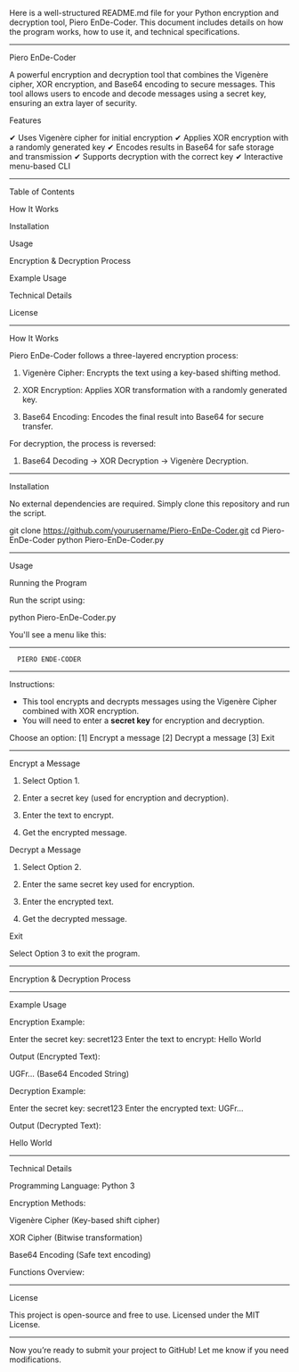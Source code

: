 Here is a well-structured README.md file for your Python encryption and decryption tool, Piero EnDe-Coder. This document includes details on how the program works, how to use it, and technical specifications.


---

Piero EnDe-Coder

A powerful encryption and decryption tool that combines the Vigenère cipher, XOR encryption, and Base64 encoding to secure messages. This tool allows users to encode and decode messages using a secret key, ensuring an extra layer of security.

Features

✔ Uses Vigenère cipher for initial encryption
✔ Applies XOR encryption with a randomly generated key
✔ Encodes results in Base64 for safe storage and transmission
✔ Supports decryption with the correct key
✔ Interactive menu-based CLI


---

Table of Contents

How It Works

Installation

Usage

Encryption & Decryption Process

Example Usage

Technical Details

License



---

How It Works

Piero EnDe-Coder follows a three-layered encryption process:

1. Vigenère Cipher: Encrypts the text using a key-based shifting method.


2. XOR Encryption: Applies XOR transformation with a randomly generated key.


3. Base64 Encoding: Encodes the final result into Base64 for secure transfer.



For decryption, the process is reversed:

1. Base64 Decoding → XOR Decryption → Vigenère Decryption.




---

Installation

No external dependencies are required. Simply clone this repository and run the script.

git clone https://github.com/yourusername/Piero-EnDe-Coder.git
cd Piero-EnDe-Coder
python Piero-EnDe-Coder.py


---

Usage

Running the Program

Run the script using:

python Piero-EnDe-Coder.py

You'll see a menu like this:

*****************************
      PIERO ENDE-CODER       
*****************************
Instructions:
  - This tool encrypts and decrypts messages using the Vigenère Cipher
    combined with XOR encryption.
  - You will need to enter a **secret key** for encryption and decryption.

Choose an option:
  [1] Encrypt a message
  [2] Decrypt a message
  [3] Exit
*****************************

Encrypt a Message

1. Select Option 1.


2. Enter a secret key (used for encryption and decryption).


3. Enter the text to encrypt.


4. Get the encrypted message.



Decrypt a Message

1. Select Option 2.


2. Enter the same secret key used for encryption.


3. Enter the encrypted text.


4. Get the decrypted message.



Exit

Select Option 3 to exit the program.



---

Encryption & Decryption Process


---

Example Usage

Encryption Example:

Enter the secret key: secret123
Enter the text to encrypt: Hello World

Output (Encrypted Text):

UGFr... (Base64 Encoded String)

Decryption Example:

Enter the secret key: secret123
Enter the encrypted text: UGFr...

Output (Decrypted Text):

Hello World


---

Technical Details

Programming Language: Python 3

Encryption Methods:

Vigenère Cipher (Key-based shift cipher)

XOR Cipher (Bitwise transformation)

Base64 Encoding (Safe text encoding)



Functions Overview:


---

License

This project is open-source and free to use.
Licensed under the MIT License.


---

Now you’re ready to submit your project to GitHub! Let me know if you need modifications.

